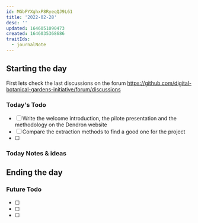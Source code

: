 ```yaml
---
id: MGbPYXghxP8RyeqQJ9L61
title: '2022-02-28'
desc: ''
updated: 1646051090473
created: 1646035368686
traitIds:
  - journalNote
---
```


## Starting the day

First lets check the last discussions on the forum https://github.com/digital-botanical-gardens-initiative/forum/discussions

### Today's Todo 

- [ ] Write the welcome introduction, the pilote presentation and the methodology on the Dendron website
- [ ] Compare the extraction methods to find a good one for the project
- [ ] 

### Today Notes & ideas




## Ending the day

### Future Todo

- [ ]
- [ ] 
- [ ] 
